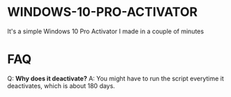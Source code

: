 # WINDOWS-10-PRO-ACTIVATOR
It's a simple Windows 10 Pro Activator I made in a couple of minutes

# FAQ
Q: **Why does it deactivate?**
A: You might have to run the script everytime it deactivates, which is about 180 days.
